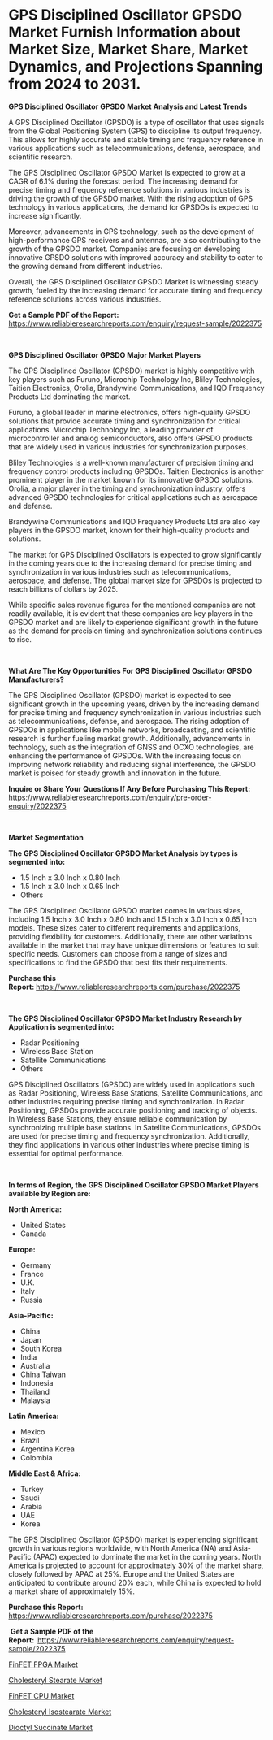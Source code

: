 <p><h1>GPS Disciplined Oscillator GPSDO Market Furnish Information about Market Size, Market Share, Market Dynamics, and Projections Spanning from 2024 to 2031.</h1></p><p><strong>GPS Disciplined Oscillator GPSDO Market Analysis and Latest Trends</strong></p>
<p><p>A GPS Disciplined Oscillator (GPSDO) is a type of oscillator that uses signals from the Global Positioning System (GPS) to discipline its output frequency. This allows for highly accurate and stable timing and frequency reference in various applications such as telecommunications, defense, aerospace, and scientific research.</p><p>The GPS Disciplined Oscillator GPSDO Market is expected to grow at a CAGR of 6.1% during the forecast period. The increasing demand for precise timing and frequency reference solutions in various industries is driving the growth of the GPSDO market. With the rising adoption of GPS technology in various applications, the demand for GPSDOs is expected to increase significantly.</p><p>Moreover, advancements in GPS technology, such as the development of high-performance GPS receivers and antennas, are also contributing to the growth of the GPSDO market. Companies are focusing on developing innovative GPSDO solutions with improved accuracy and stability to cater to the growing demand from different industries.</p><p>Overall, the GPS Disciplined Oscillator GPSDO Market is witnessing steady growth, fueled by the increasing demand for accurate timing and frequency reference solutions across various industries.</p></p>
<p><strong>Get a Sample PDF of the Report:&nbsp;</strong> <a href="https://www.reliableresearchreports.com/enquiry/request-sample/2022375">https://www.reliableresearchreports.com/enquiry/request-sample/2022375</a></p>
<p>&nbsp;</p>
<p><strong>GPS Disciplined Oscillator GPSDO Major Market Players</strong></p>
<p><p>The GPS Disciplined Oscillator (GPSDO) market is highly competitive with key players such as Furuno, Microchip Technology Inc, Bliley Technologies, Taitien Electronics, Orolia, Brandywine Communications, and IQD Frequency Products Ltd dominating the market. </p><p>Furuno, a global leader in marine electronics, offers high-quality GPSDO solutions that provide accurate timing and synchronization for critical applications. Microchip Technology Inc, a leading provider of microcontroller and analog semiconductors, also offers GPSDO products that are widely used in various industries for synchronization purposes.</p><p>Bliley Technologies is a well-known manufacturer of precision timing and frequency control products including GPSDOs. Taitien Electronics is another prominent player in the market known for its innovative GPSDO solutions. Orolia, a major player in the timing and synchronization industry, offers advanced GPSDO technologies for critical applications such as aerospace and defense.</p><p>Brandywine Communications and IQD Frequency Products Ltd are also key players in the GPSDO market, known for their high-quality products and solutions.</p><p>The market for GPS Disciplined Oscillators is expected to grow significantly in the coming years due to the increasing demand for precise timing and synchronization in various industries such as telecommunications, aerospace, and defense. The global market size for GPSDOs is projected to reach billions of dollars by 2025.</p><p>While specific sales revenue figures for the mentioned companies are not readily available, it is evident that these companies are key players in the GPSDO market and are likely to experience significant growth in the future as the demand for precision timing and synchronization solutions continues to rise.</p></p>
<p>&nbsp;</p>
<p><strong>What Are The Key Opportunities For GPS Disciplined Oscillator GPSDO Manufacturers?</strong></p>
<p><p>The GPS Disciplined Oscillator (GPSDO) market is expected to see significant growth in the upcoming years, driven by the increasing demand for precise timing and frequency synchronization in various industries such as telecommunications, defense, and aerospace. The rising adoption of GPSDOs in applications like mobile networks, broadcasting, and scientific research is further fueling market growth. Additionally, advancements in technology, such as the integration of GNSS and OCXO technologies, are enhancing the performance of GPSDOs. With the increasing focus on improving network reliability and reducing signal interference, the GPSDO market is poised for steady growth and innovation in the future.</p></p>
<p><strong>Inquire or Share Your Questions If Any Before Purchasing This Report:</strong> <a href="https://www.reliableresearchreports.com/enquiry/pre-order-enquiry/2022375">https://www.reliableresearchreports.com/enquiry/pre-order-enquiry/2022375</a></p>
<p>&nbsp;</p>
<p><strong>Market Segmentation</strong></p>
<p><strong>The GPS Disciplined Oscillator GPSDO Market Analysis by types is segmented into:</strong></p>
<p><ul><li>1.5 Inch x 3.0 Inch x 0.80 Inch</li><li>1.5 Inch x 3.0 Inch x 0.65 Inch</li><li>Others</li></ul></p>
<p><p>The GPS Disciplined Oscillator GPSDO market comes in various sizes, including 1.5 Inch x 3.0 Inch x 0.80 Inch and 1.5 Inch x 3.0 Inch x 0.65 Inch models. These sizes cater to different requirements and applications, providing flexibility for customers. Additionally, there are other variations available in the market that may have unique dimensions or features to suit specific needs. Customers can choose from a range of sizes and specifications to find the GPSDO that best fits their requirements.</p></p>
<p><strong>Purchase this Report:&nbsp;</strong><a href="https://www.reliableresearchreports.com/purchase/2022375">https://www.reliableresearchreports.com/purchase/2022375</a></p>
<p>&nbsp;</p>
<p><strong>The GPS Disciplined Oscillator GPSDO Market Industry Research by Application is segmented into:</strong></p>
<p><ul><li>Radar Positioning</li><li>Wireless Base Station</li><li>Satellite Communications</li><li>Others</li></ul></p>
<p><p>GPS Disciplined Oscillators (GPSDO) are widely used in applications such as Radar Positioning, Wireless Base Stations, Satellite Communications, and other industries requiring precise timing and synchronization. In Radar Positioning, GPSDOs provide accurate positioning and tracking of objects. In Wireless Base Stations, they ensure reliable communication by synchronizing multiple base stations. In Satellite Communications, GPSDOs are used for precise timing and frequency synchronization. Additionally, they find applications in various other industries where precise timing is essential for optimal performance.</p></p>
<p>&nbsp;</p>
<p><strong>In terms of Region, the GPS Disciplined Oscillator GPSDO Market Players available by Region are:</strong></p>
<p>
    <p> <strong> North America: </strong>
        <ul>
            <li>United States</li>
            <li>Canada</li>
        </ul>
        </p> 
    <p> <strong> Europe: </strong>
        <ul>
            <li>Germany</li>
            <li>France</li>
            <li>U.K.</li>
            <li>Italy</li>
            <li>Russia</li>
        </ul>
        </p> 
    <p> <strong> Asia-Pacific: </strong>
        <ul>
            <li>China</li>
            <li>Japan</li>
            <li>South Korea</li>
            <li>India</li>
            <li>Australia</li>
            <li>China Taiwan</li>
            <li>Indonesia</li>
            <li>Thailand</li>
            <li>Malaysia</li>
        </ul>
        </p> 
    <p> <strong> Latin America: </strong>
        <ul>
            <li>Mexico</li>
            <li>Brazil</li>
            <li>Argentina Korea</li>
            <li>Colombia</li>
        </ul>
        </p> 
    <p> <strong> Middle East & Africa: </strong>
        <ul>
            <li>Turkey</li>
            <li>Saudi</li>
            <li>Arabia</li>
            <li>UAE</li>
            <li>Korea</li>
        </ul>
    </p>
    </p>
<p><p>The GPS Disciplined Oscillator (GPSDO) market is experiencing significant growth in various regions worldwide, with North America (NA) and Asia-Pacific (APAC) expected to dominate the market in the coming years. North America is projected to account for approximately 30% of the market share, closely followed by APAC at 25%. Europe and the United States are anticipated to contribute around 20% each, while China is expected to hold a market share of approximately 15%.</p></p>
<p><strong>Purchase this Report: </strong><a href="https://www.reliableresearchreports.com/purchase/2022375">https://www.reliableresearchreports.com/purchase/2022375</a></p>
<p>&nbsp;<strong>Get a Sample PDF of the Report:&nbsp;&nbsp;</strong><a href="https://www.reliableresearchreports.com/enquiry/request-sample/2022375">https://www.reliableresearchreports.com/enquiry/request-sample/2022375</a></p>
<p><strong></strong></p>
<p><p><a href="https://view.publitas.com/reportprime-1/finfet-fpga-market-centers-on-aspects-such-as-market-growth-market-share-market-opportunity-and-projected-forecasts-spanning-from-2024-to-2031/">FinFET FPGA Market</a></p><p><a href="https://mire-aunt-385.notion.site/Cholesteryl-Stearate-Market-Size-2024-2031-Global-Industrial-Analysis-Key-Geographical-Regions-M-7ab56383b51145b5887787d19d65c8e3">Cholesteryl Stearate Market</a></p><p><a href="https://view.publitas.com/reportprime-1/finfet-cpu-market-research-report-reveals-the-latest-trends-and-opportunities-of-this-market-for-period-from-2024-2031/">FinFET CPU Market</a></p><p><a href="https://invited-way-688.notion.site/Global-Cholesteryl-Isostearate-Market-by-Types-Applications-and-Major-Players-with-Regional-Growt-d2827f09fc484297924786c09aeb1c92">Cholesteryl Isostearate Market</a></p><p><a href="https://butternut-bug-553.notion.site/Dioctyl-Succinate-Market-Growth-Market-Trends-COVID-19-Impact-and-Forecasts-for-period-from-2024--1a054e24da564fabb6609781813b496f">Dioctyl Succinate Market</a></p></p>